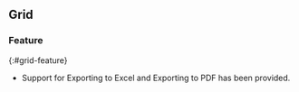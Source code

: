 ## Grid

### Feature
{:#grid-feature}

* Support for Exporting to Excel and Exporting to PDF has been provided.
